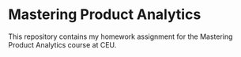 # Mastering Product Analytics

This repository contains my homework assignment for the Mastering Product Analytics course at CEU.
